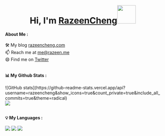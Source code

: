 # <h1 align="center">Hi, I'm <a href="https://github.com/razeencheng">RazeenCheng<a><img src="http://st.razeen.cn/img/wave.gif" width="60px" /></h1>



<div>
<strong> About Me :</strong><br><br>
🛠 My blog <a href="https://razeencheng.com">razeencheng.com</a><br>
📫 Reach me at <a href="mailto:me@razeen.me">me@razeen.me</a><br>
😄 Find me on <a href="https://twitter.com/razeencheng">Twitter</a><br><br><br>
<strong>📊 My Github Stats :</strong><br><br>
![GitHub stats](https://github-readme-stats.vercel.app/api?username=razeencheng&show_icons=true&count_private=true&include_all_commits=true&theme=radical)<br>
<img align="center" src="https://github-readme-streak-stats.herokuapp.com/?user=razeencheng&theme=radical&hide_border=true"/><br><br>

<strong>💡 My Languages :</strong><br><br>
<img src="https://img.shields.io/badge/-Golang-lightgrey?style=plastic"/>
<img src="https://img.shields.io/badge/-Shell-lightgrey?style=plastic"/>
<img src="https://img.shields.io/badge/-iOS-lightgrey?style=plastic"/>

</div>
